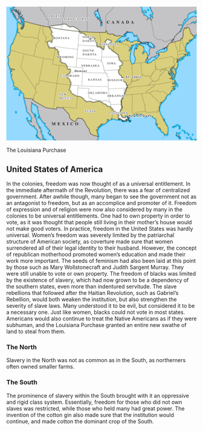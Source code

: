![The Louisiana Purchase](/images/jeffersonian.png)

The Louisiana Purchase

## United States of America

In the colonies, freedom was now thought of as a universal entitlement. In the immediate aftermath of the Revolution, there was a fear of centralized government. After awhile though, many began to see the government not as an antagonist to freedom, but as an accomplice and promoter of it. Freedom of expression and of religion were now also considered by many in the colonies to be universal entitlements. One had to own property in order to vote, as it was thought that people still living in their mother’s house would not make good voters. In practice, freedom in the United States was hardly universal. 
Women’s freedom was severely limited by the patriarchal structure of American society, as coverture made sure that women surrendered all of their legal identity to their husband. However, the concept of republican motherhood promoted women’s education and made their work more important. The seeds of feminism had also been laid at this point by those such as Mary Wollstonecraft and Judith Sargent Murray. They were still unable to vote or own property. 
The freedom of blacks was limited by the existence of slavery, which had now grown to be a dependency of the southern states, even more than indentured servitude. The slave rebellions that followed after the Haitian Revolution, such as Gabriel’s Rebellion, would both weaken the institution, but also strengthen the severity of slave laws. Many understood it to be evil, but considered it to be a necessary one. Just like women, blacks could not vote in most states. Americans would also continue to treat the Native Americans as if they were subhuman, and the Louisiana Purchase granted an entire new swathe of land to steal from them.

### The North

Slavery in the North was not as common as in the South, as northerners often owned smaller farms.

### The South

The prominence of slavery within the South brought with it an oppressive and rigid class system. Essentially, freedom for those who did not own slaves was restricted, while those who held many had great power. The invention of the cotton gin also made sure that the institution would continue, and made cotton the dominant crop of the South.
